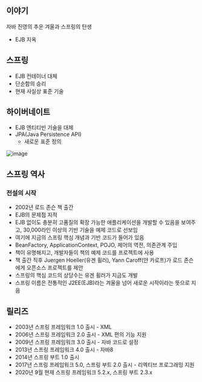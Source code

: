 
## 이야기

자바 진영의 추운 겨울과 스프링의 탄생

+ EJB 지옥
 
## 스프링

+ EJB 컨테이너 대체 
+ 단순함의 승리 
+ 현재 사실상 표준 기술

## 하이버네이트

+ EJB 엔티티빈 기술을 대체 
+ JPA(Java Persistence API)
  - 새로운 표준 정의

![image](https://user-images.githubusercontent.com/49984996/111019026-f5e11480-83ff-11eb-85c8-9cb8b60ee6a9.png)

## 스프링 역사

### 전설의 시작
+ 2002년 로드 존슨 책 출간 
+ EJB의 문제점 지적
+ EJB 없이도 충분히 고품질의 확장 가능한 애플리케이션을 개발할 수 있음을 보여주고, 30,000라인 이상의 기반 기술을 예제 코드로 선보임
+ 여기에 지금의 스프링 핵심 개념과 기반 코드가 들어가 있음
+ BeanFactory, ApplicationContext, POJO, 제어의 역전, 의존관계 주입
+ 책이 유명해지고, 개발자들이 책의 예제 코드를 프로젝트에 사용
+ 책 출간 직후 Juergen Hoeller(유겐 휠러), Yann Caroff(얀 카로프)가 로드 존슨에게 오픈소스 프로젝트를 제안
+ 스프링의 핵심 코드의 상당수는 유겐 휠러가 지금도 개발
+ 스프링 이름은 전통적인 J2EE(EJB)라는 겨울을 넘어 새로운 시작이라는 뜻으로 지음

## 릴리즈
+ 2003년 스프링 프레임워크 1.0 출시 - XML 
+ 2006년 스프링 프레임워크 2.0 출시 - XML 편의 기능 지원
+ 2009년 스프링 프레임워크 3.0 출시 - 자바 코드로 설정
+ 2013년 스프링 프레임워크 4.0 출시 - 자바8
+ 2014년 스프링 부트 1.0 출시
+ 2017년 스프링 프레임워크 5.0, 스프링 부트 2.0 출시 - 리엑티브 프로그래밍 지원
+ 2020년 9월 현재 스프링 프레임워크 5.2.x, 스프링 부트 2.3.x

